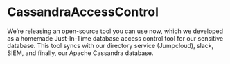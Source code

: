 # CassandraAccessControl
We’re releasing an open-source tool you can use now, which we developed as a homemade Just-In-Time database access control tool for our sensitive database.  This tool syncs with our directory service (Jumpcloud), slack, SIEM, and finally, our Apache Cassandra database.
